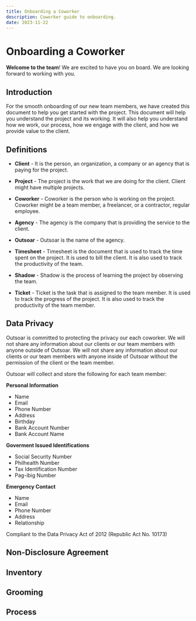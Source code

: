 ```yaml
---
title: Onboarding a Coworker
description: Coworker guide to onboarding.
date: 2023-11-22
---
```


# Onboarding a Coworker

**Welcome to the team**! We are excited to have you on board. We are looking forward to working with you.

## Introduction

For the smooth onboarding of our new team members, we have created this document to help you get started with the project. This document will help you understand the project and its working. It will also help you understand how we work, our process, how we engage with the client, and how we provide value to the client.

## Definitions

- **Client** - It is the person, an organization, a company or an agency that is paying for the project.

- **Project** - The project is the work that we are doing for the client. Client might have multiple projects. 

- **Coworker** - Coworker is the person who is working on the project. Coworker might be a team member, a freelancer, or a contractor, regular employee.

- **Agency** - The agency is the company that is providing the service to the client.

- **Outsoar** - Outsoar is the name of the agency.

- **Timesheet** - Timesheet is the document that is used to track the time spent on the project. It is used to bill the client. It is also used to track the productivity of the team.

- **Shadow** - Shadow is the process of learning the project by observing the team.
  
- **Ticket** - Ticket is the task that is assigned to the team member. It is used to track the progress of the project. It is also used to track the productivity of the team member.

## Data Privacy 

Outsoar is committed to protecting the privacy our each coworker. We will not share any information about our clients or our team members with anyone outside of Outsoar. We will not share any information about our clients or our team members with anyone inside of Outsoar without the permission of the client or the team member. 

Outsoar will collect and store the following for each team member:

**Personal Information**
- Name
- Email
- Phone Number
- Address
- Birthday
- Bank Account Number 
- Bank Account Name

**Goverment Issued Identifications**
- Social Security Number
- Philhealth Number
- Tax Identification Number
- Pag-ibig Number
  
**Emergency Contact**
- Name
- Email
- Phone Number
- Address
- Relationship


Compliant to the Data Privacy Act of 2012 (Republic Act No. 10173)

## Non-Disclosure Agreement

## Inventory 

## Grooming 

## Process